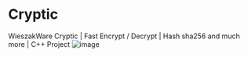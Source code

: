 # Cryptic
WieszakWare Cryptic | Fast Encrypt / Decrypt | Hash sha256 and much more | C++ Project 
![image](https://user-images.githubusercontent.com/111588764/190916564-1673d521-1dfb-459f-946b-c0675bc9d6b5.png)
